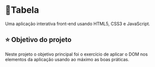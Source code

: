 # 🔎Tabela

Uma aplicação interativa front-end usando HTML5, CSS3 e JavaScript.


## ⭐ Objetivo do projeto
Neste projeto o objetivo principal foi o exercício de aplicar o DOM nos elementos da aplicação usando ao máximo as boas práticas.

